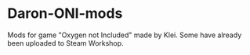 # Daron-ONI-mods
Mods for game "Oxygen not Included" made by Klei. 
Some have already been uploaded to Steam Workshop.
